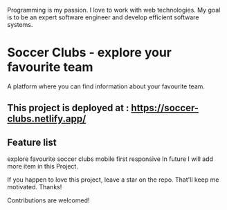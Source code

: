 Programming is my passion. I love to work with 
web technologies. My goal is to be an expert 
software engineer and develop efficient software systems.

# Soccer Clubs - explore your favourite team
A platform where you can find information about your favourite team.

## This project is deployed at : https://soccer-clubs.netlify.app/

## Feature list
 explore favourite soccer clubs
 mobile first responsive
 In future I will add more item in this Project.

If you happen to love this project, leave a star on the repo. That'll keep me motivated.
Thanks!

Contributions are welcomed!

